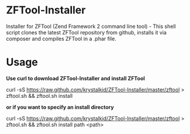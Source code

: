 ZFTool-Installer
================

Installer for ZFTool (Zend Framework 2 command line tool) - This shell script clones the latest ZFTool repository from github, installs it via composer and compiles ZFTool in a .phar file.

Usage
=====

<b>Use curl to download ZFTool-Installer and install ZFTool</b>

curl -sS https://raw.github.com/krystalkid/ZFTool-Installer/master/zftool >  zftool.sh && zftool.sh install

<b>or if you want to specify an install directory</b>

curl -sS https://raw.github.com/krystalkid/ZFTool-Installer/master/zftool >  zftool.sh && zftool.sh install path &lt;path&gt;
